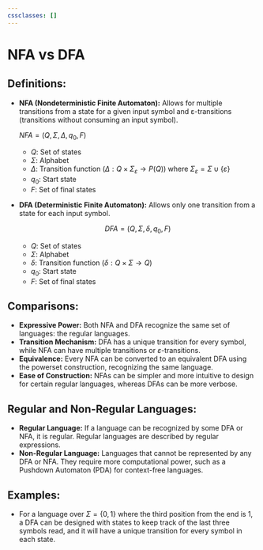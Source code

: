 ```yaml
---
cssclasses: []
---
```


# NFA vs DFA

## **Definitions:**

- **NFA (Nondeterministic Finite Automaton):** Allows for multiple transitions from a state for a given input symbol and ε-transitions (transitions without consuming an input symbol).
  
  $NFA = (Q, Σ, Δ, q_0, F)$
  - $Q$: Set of states
  - $Σ$: Alphabet
  - $Δ$: Transition function ($Δ: Q × Σ_{ε} → P(Q)$) where $Σ_{ε} = Σ ∪ \{ε\}$
  - $q_0$: Start state
  - $F$: Set of final states
  
- **DFA (Deterministic Finite Automaton):** Allows only one transition from a state for each input symbol.

  $$DFA = (Q, Σ, δ, q_0, F)$$
  - $Q$: Set of states
  - $Σ$: Alphabet
  - $δ$: Transition function ($δ: Q × Σ → Q$)
  - $q_0$: Start state
  - $F$: Set of final states

## **Comparisons:**

- **Expressive Power:** Both NFA and DFA recognize the same set of languages: the regular languages.
- **Transition Mechanism:** DFA has a unique transition for every symbol, while NFA can have multiple transitions or $ε$-transitions.
- **Equivalence:** Every NFA can be converted to an equivalent DFA using the powerset construction, recognizing the same language.
- **Ease of Construction:** NFAs can be simpler and more intuitive to design for certain regular languages, whereas DFAs can be more verbose.

## **Regular and Non-Regular Languages:**
- **Regular Language:** If a language can be recognized by some DFA or NFA, it is regular. Regular languages are described by regular expressions.
- **Non-Regular Language:** Languages that cannot be represented by any DFA or NFA. They require more computational power, such as a Pushdown Automaton (PDA) for context-free languages.

## **Examples:**
- For a language over $Σ=\{0,1\}$ where the third position from the end is 1, a DFA can be designed with states to keep track of the last three symbols read, and it will have a unique transition for every symbol in each state.
